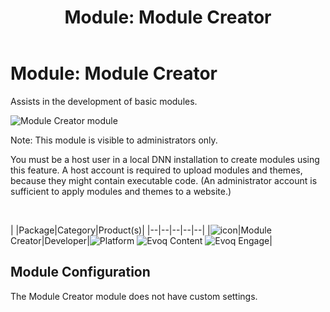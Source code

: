 ﻿---
uid: module-module-creator
topic: module-module-creator
locale: en
title: "Module: Module Creator"
dnneditions: 
dnnversion: 09.02.00
parent-topic: creation-modules
related-topics: module-publisher
---

# Module: Module Creator

Assists in the development of basic modules.

  

![Module Creator module](/images/scr-module-ModuleCreator.png)

  

Note: This module is visible to administrators only.

You must be a host user in a local DNN installation to create modules using this feature. A host account is required to upload modules and themes, because they might contain executable code. (An administrator account is sufficient to apply modules and themes to a website.)

 

|  |Package|Category|Product(s)|
|--|--|--|--|--|
|![icon](/images/ico-module-modulecreator.png)|Module Creator|Developer|![Platform](/images/ico-dnn-platform.png) ![Evoq Content](/images/ico-evoq-content.png) ![Evoq Engage](/images/ico-evoq-engage.png)|

## Module Configuration

The Module Creator module does not have custom settings.
